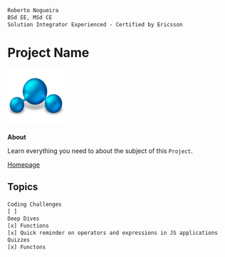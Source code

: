 ```
Roberto Nogueira  
BSd EE, MSd CE
Solution Integrator Experienced - Certified by Ericsson
```
# Project Name

![project image](images/project.png)

**About**

Learn everything you need to about the subject of this `Project`.

[Homepage](https://project.com)

## Topics
```
Coding Challenges
[ ] 
Deep Dives
[x] Functions
[x] Quick reminder on operators and expressions in JS applications
Quizzes
[x] Functons
```
